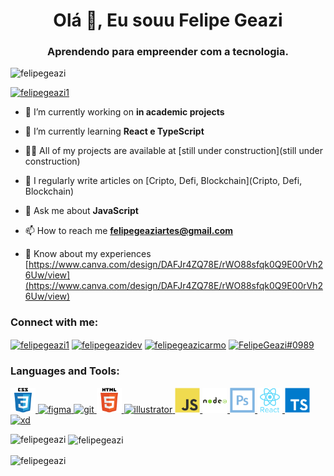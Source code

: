 <h1 align="center">Olá 👋, Eu souu Felipe Geazi</h1>
<h3 align="center">Aprendendo para empreender com a tecnologia.</h3>

<p align="left"> <img src="https://komarev.com/ghpvc/?username=felipegeazi&label=Profile%20views&color=0e75b6&style=flat" alt="felipegeazi" /> </p>

<p align="left"> <a href="https://twitter.com/felipegeazi1" target="blank"><img src="https://img.shields.io/twitter/follow/felipegeazi1?logo=twitter&style=for-the-badge" alt="felipegeazi1" /></a> </p>

- 🔭 I’m currently working on **in academic projects**

- 🌱 I’m currently learning **React e TypeScript**

- 👨‍💻 All of my projects are available at [still under construction](still under construction)

- 📝 I regularly write articles on [Cripto, Defi, Blockchain](Cripto, Defi, Blockchain)

- 💬 Ask me about **JavaScript**

- 📫 How to reach me **felipegeaziartes@gmail.com**

- 📄 Know about my experiences [https://www.canva.com/design/DAFJr4ZQ78E/rWO88sfqk0Q9E00rVh26Uw/view](https://www.canva.com/design/DAFJr4ZQ78E/rWO88sfqk0Q9E00rVh26Uw/view)

<h3 align="left">Connect with me:</h3>
<p align="left">
<a href="https://twitter.com/felipegeazi1" target="blank"><img align="center" src="https://raw.githubusercontent.com/rahuldkjain/github-profile-readme-generator/master/src/images/icons/Social/twitter.svg" alt="felipegeazi1" height="30" width="40" /></a>
<a href="https://linkedin.com/in/felipegeazidev" target="blank"><img align="center" src="https://raw.githubusercontent.com/rahuldkjain/github-profile-readme-generator/master/src/images/icons/Social/linked-in-alt.svg" alt="felipegeazidev" height="30" width="40" /></a>
<a href="https://instagram.com/felipegeazicarmo" target="blank"><img align="center" src="https://raw.githubusercontent.com/rahuldkjain/github-profile-readme-generator/master/src/images/icons/Social/instagram.svg" alt="felipegeazicarmo" height="30" width="40" /></a>
<a href="https://discord.gg/FelipeGeazi#0989" target="blank"><img align="center" src="https://raw.githubusercontent.com/rahuldkjain/github-profile-readme-generator/master/src/images/icons/Social/discord.svg" alt="FelipeGeazi#0989" height="30" width="40" /></a>
</p>

<h3 align="left">Languages and Tools:</h3>
<p align="left"> <a href="https://www.w3schools.com/css/" target="_blank" rel="noreferrer"> <img src="https://raw.githubusercontent.com/devicons/devicon/master/icons/css3/css3-original-wordmark.svg" alt="css3" width="40" height="40"/> </a> <a href="https://www.figma.com/" target="_blank" rel="noreferrer"> <img src="https://www.vectorlogo.zone/logos/figma/figma-icon.svg" alt="figma" width="40" height="40"/> </a> <a href="https://git-scm.com/" target="_blank" rel="noreferrer"> <img src="https://www.vectorlogo.zone/logos/git-scm/git-scm-icon.svg" alt="git" width="40" height="40"/> </a> <a href="https://www.w3.org/html/" target="_blank" rel="noreferrer"> <img src="https://raw.githubusercontent.com/devicons/devicon/master/icons/html5/html5-original-wordmark.svg" alt="html5" width="40" height="40"/> </a> <a href="https://www.adobe.com/in/products/illustrator.html" target="_blank" rel="noreferrer"> <img src="https://www.vectorlogo.zone/logos/adobe_illustrator/adobe_illustrator-icon.svg" alt="illustrator" width="40" height="40"/> </a> <a href="https://developer.mozilla.org/en-US/docs/Web/JavaScript" target="_blank" rel="noreferrer"> <img src="https://raw.githubusercontent.com/devicons/devicon/master/icons/javascript/javascript-original.svg" alt="javascript" width="40" height="40"/> </a> <a href="https://nodejs.org" target="_blank" rel="noreferrer"> <img src="https://raw.githubusercontent.com/devicons/devicon/master/icons/nodejs/nodejs-original-wordmark.svg" alt="nodejs" width="40" height="40"/> </a> <a href="https://www.photoshop.com/en" target="_blank" rel="noreferrer"> <img src="https://raw.githubusercontent.com/devicons/devicon/master/icons/photoshop/photoshop-line.svg" alt="photoshop" width="40" height="40"/> </a> <a href="https://reactjs.org/" target="_blank" rel="noreferrer"> <img src="https://raw.githubusercontent.com/devicons/devicon/master/icons/react/react-original-wordmark.svg" alt="react" width="40" height="40"/> </a> <a href="https://www.typescriptlang.org/" target="_blank" rel="noreferrer"> <img src="https://raw.githubusercontent.com/devicons/devicon/master/icons/typescript/typescript-original.svg" alt="typescript" width="40" height="40"/> </a> <a href="https://www.adobe.com/products/xd.html" target="_blank" rel="noreferrer"> <img src="https://cdn.worldvectorlogo.com/logos/adobe-xd.svg" alt="xd" width="40" height="40"/> </a> </p>

<p><img align="left" src="https://github-readme-stats.vercel.app/api/top-langs?username=felipegeazi&show_icons=true&theme=onedark&title_color=20134e&text_color=6657db&bg_color=1a1a1a&hide_border=true&locale=en&layout=compact" alt="felipegeazi" /></p>

<p>&nbsp;<img align="center" src="https://github-readme-stats.vercel.app/api?username=felipegeazi&show_icons=true&theme=dark&title_color=7c7bdb&text_color=cb5757&bg_color=050505&hide_border=true&locale=en" alt="felipegeazi" /></p>

<p><img align="center" src="https://github-readme-streak-stats.herokuapp.com/?user=felipegeazi&theme=dark" alt="felipegeazi" /></p>
